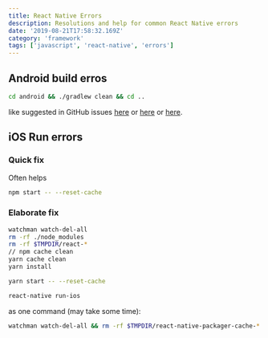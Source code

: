 ```yaml
---
title: React Native Errors
description: Resolutions and help for common React Native errors
date: '2019-08-21T17:58:32.169Z'
category: 'framework'
tags: ['javascript', 'react-native', 'errors']
---
```


## Android build erros

```bash
cd android && ./gradlew clean && cd ..
```

like suggested in GitHub issues [here](https://github.com/airbnb/lottie-react-native/issues/64) or [here](https://github.com/react-community/react-native-maps/issues/378) or [here](https://github.com/BranchMetrics/react-native-branch-deep-linking/issues/225).

## iOS Run errors

### Quick fix

Often helps

```bash
npm start -- --reset-cache
```

### Elaborate fix

```bash
watchman watch-del-all
rm -rf ./node_modules
rm -rf $TMPDIR/react-*
// npm cache clean
yarn cache clean
yarn install

yarn start -- --reset-cache

react-native run-ios
```

as one command (may take some time):

```bash
watchman watch-del-all && rm -rf $TMPDIR/react-native-packager-cache-* && rm -rf $TMPDIR/metro-bundler-cache-* && rm -rf node_modules/ && yarn cache clean && yarn install && yarn start -- --reset-cache
```
